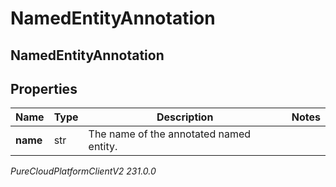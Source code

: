 # NamedEntityAnnotation

## NamedEntityAnnotation

## Properties

|Name | Type | Description | Notes|
|------------ | ------------- | ------------- | -------------|
| **name** | str | The name of the annotated named entity. | |



_PureCloudPlatformClientV2 231.0.0_
